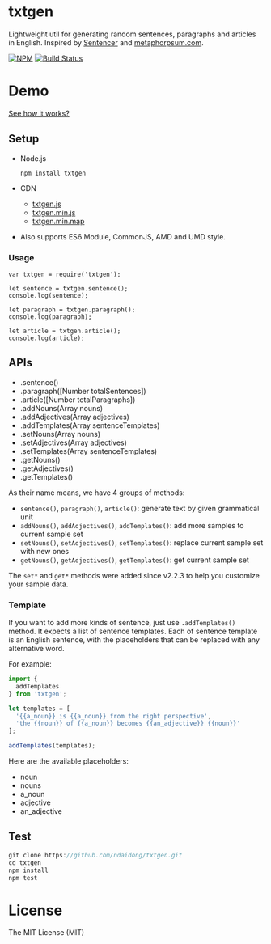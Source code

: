 # txtgen
Lightweight util for generating random sentences, paragraphs and articles in English. Inspired by [Sentencer](https://github.com/kylestetz/Sentencer) and [metaphorpsum.com](http://metaphorpsum.com/).

[![NPM](https://badge.fury.io/js/txtgen.svg)](https://badge.fury.io/js/txtgen)
[![Build Status](https://travis-ci.org/ndaidong/txtgen.svg?branch=master)](https://travis-ci.org/ndaidong/txtgen)


# Demo

[See how it works?](http://ndaidong.github.io/txtgen/)


## Setup

- Node.js

  ```
  npm install txtgen
  ```

- CDN

  - [txtgen.js](https://cdn.rawgit.com/ndaidong/txtgen/master/dist/txtgen.js)
  - [txtgen.min.js](https://cdn.rawgit.com/ndaidong/txtgen/master/dist/txtgen.min.js)
  - [txtgen.min.map](https://cdn.rawgit.com/ndaidong/txtgen/master/dist/txtgen.min.map)

- Also supports ES6 Module, CommonJS, AMD and UMD style.


### Usage

```
var txtgen = require('txtgen');

let sentence = txtgen.sentence();
console.log(sentence);

let paragraph = txtgen.paragraph();
console.log(paragraph);

let article = txtgen.article();
console.log(article);
```

## APIs

 - .sentence()
 - .paragraph([Number totalSentences])
 - .article([Number totalParagraphs])
 - .addNouns(Array nouns)
 - .addAdjectives(Array adjectives)
 - .addTemplates(Array sentenceTemplates)
 - .setNouns(Array nouns)
 - .setAdjectives(Array adjectives)
 - .setTemplates(Array sentenceTemplates)
 - .getNouns()
 - .getAdjectives()
 - .getTemplates()


As their name means, we have 4 groups of methods:

- `sentence()`, `paragraph()`, `article()`: generate text by given grammatical unit
- `addNouns()`, `addAdjectives()`, `addTemplates()`: add more samples to current sample set
- `setNouns()`, `setAdjectives()`, `setTemplates()`: replace current sample set with new ones
- `getNouns()`, `getAdjectives()`, `getTemplates()`: get current sample set


The `set*` and `get*` methods were added since v2.2.3 to help you customize your sample data.


### Template

If you want to add more kinds of sentence, just use `.addTemplates()` method. It expects a list of sentence templates.
Each of sentence template is an English sentence, with the placeholders that can be replaced with any alternative word.


For example:

```js
import {
  addTemplates
} from 'txtgen';

let templates = [
  '{{a_noun}} is {{a_noun}} from the right perspective',
  'the {{noun}} of {{a_noun}} becomes {{an_adjective}} {{noun}}'
];

addTemplates(templates);
```

Here are the available placeholders:

- noun
- nouns
- a_noun
- adjective
- an_adjective


## Test

```js
git clone https://github.com/ndaidong/txtgen.git
cd txtgen
npm install
npm test
```

# License

The MIT License (MIT)
